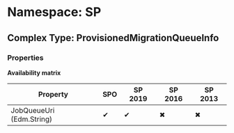 # Namespace: SP

## Complex Type: ProvisionedMigrationQueueInfo

### Properties

**Availability matrix**

Property | SPO | SP 2019 | SP 2016 | SP 2013
----------|-----|---------|---------|--------
JobQueueUri (Edm.String) | ✔ | ✔ | ✖ | ✖
